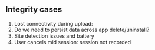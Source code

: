 ## Integrity cases 

1. Lost connectivity during upload: 
2. Do we need to persist data across app delete/uninstall? 
3. Site detection issues and battery
4. User cancels mid session: session not recorded 
